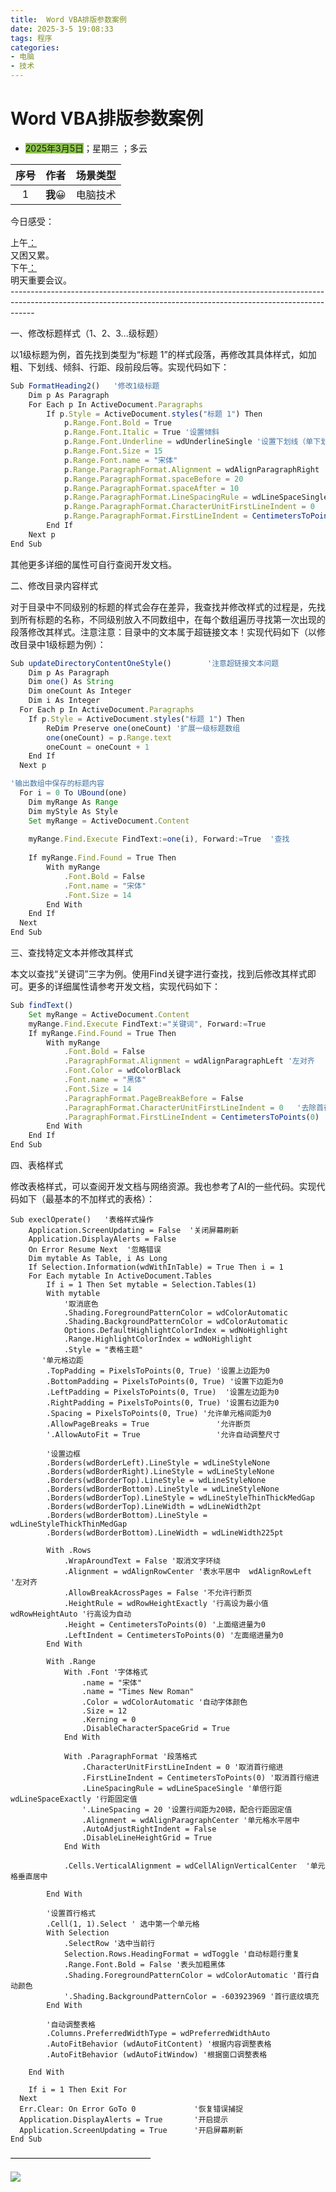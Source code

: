 ```yaml
---
title:  Word VBA排版参数案例
date: 2025-3-5 19:08:33
tags: 程序
categories: 
- 电脑
- 技术
---
```


# Word VBA排版参数案例 



- <font style="background-color:#8bc34a">2025年3月5日</font>；<font title="yellow">星期三</font> ；<font title="blue">多云</font>

| 序号 |  作者   | 场景类型 |
| :--: | :-----: | :------: |
|  1   | **我**😀 | 电脑技术 |

<span alt="shake">今日感受：</span>

<div alt="timeline">
    <div alt="timenode">
        <div alt="meta"><span alt="btn">上午</span><a href="#">：</a></div>
        <div alt="body">
            又困又累。
        </div>
    </div>
    <div alt="timenode">
        <div alt="meta"><span alt="btn">下午</span><a href="#">：</a></div>
        <div alt="body">
            明天重要会议。
        </div>
    </div>
</div>
------------------------------------------------------------------------------------------------------------------------------------------------------------------

一、修改标题样式（1、2、3...级标题）

  以1级标题为例，首先找到类型为“标题 1”的样式段落，再修改其具体样式，如加粗、下划线、倾斜、行距、段前段后等。实现代码如下：

```js
Sub FormatHeading2()   '修改1级标题
    Dim p As Paragraph
    For Each p In ActiveDocument.Paragraphs
        If p.Style = ActiveDocument.styles("标题 1") Then
            p.Range.Font.Bold = True
            p.Range.Font.Italic = True '设置倾斜
            p.Range.Font.Underline = wdUnderlineSingle '设置下划线（单下划线）            
            p.Range.Font.Size = 15
            p.Range.Font.name = "宋体"
            p.Range.ParagraphFormat.Alignment = wdAlignParagraphRight
            p.Range.ParagraphFormat.spaceBefore = 20
            p.Range.ParagraphFormat.spaceAfter = 10
            p.Range.ParagraphFormat.LineSpacingRule = wdLineSpaceSingle   '单倍行距
            p.Range.ParagraphFormat.CharacterUnitFirstLineIndent = 0
            p.Range.ParagraphFormat.FirstLineIndent = CentimetersToPoints(0)
        End If
    Next p
End Sub
```


其他更多详细的属性可自行查阅开发文档。

二、修改目录内容样式

​    对于目录中不同级别的标题的样式会存在差异，我查找并修改样式的过程是，先找到所有标题的名称，不同级别放入不同数组中，在每个数组遍历寻找第一次出现的段落修改其样式。注意注意：目录中的文本属于超链接文本！实现代码如下（以修改目录中1级标题为例）：

```js
Sub updateDirectoryContentOneStyle()        '注意超链接文本问题
    Dim p As Paragraph
    Dim one() As String
    Dim oneCount As Integer
    Dim i As Integer
  For Each p In ActiveDocument.Paragraphs
    If p.Style = ActiveDocument.styles("标题 1") Then
        ReDim Preserve one(oneCount) '扩展一级标题数组
        one(oneCount) = p.Range.text
        oneCount = oneCount + 1
    End If
  Next p

'输出数组中保存的标题内容
  For i = 0 To UBound(one)
    Dim myRange As Range
    Dim myStyle As Style
    Set myRange = ActiveDocument.Content
    
    myRange.Find.Execute FindText:=one(i), Forward:=True  '查找
    
    If myRange.Find.Found = True Then
        With myRange
            .Font.Bold = False
            .Font.name = "宋体"
            .Font.Size = 14
        End With
    End If
  Next
End Sub
```

三、查找特定文本并修改其样式

 本文以查找“关键词”三字为例。使用Find关键字进行查找，找到后修改其样式即可。更多的详细属性请参考开发文档，实现代码如下：

```js
Sub findText()
    Set myRange = ActiveDocument.Content
    myRange.Find.Execute FindText:="关键词", Forward:=True
    If myRange.Find.Found = True Then
        With myRange
            .Font.Bold = False
            .ParagraphFormat.Alignment = wdAlignParagraphLeft '左对齐
            .Font.Color = wdColorBlack
            .Font.name = "黑体"
            .Font.Size = 14
            .ParagraphFormat.PageBreakBefore = False
            .ParagraphFormat.CharacterUnitFirstLineIndent = 0   '去除首行缩进
            .ParagraphFormat.FirstLineIndent = CentimetersToPoints(0)
        End With
    End If
End Sub
```

四、表格样式

​    修改表格样式，可以查阅开发文档与网络资源。我也参考了AI的一些代码。实现代码如下（最基本的不加样式的表格）：

```
Sub execlOperate()   '表格样式操作
    Application.ScreenUpdating = False  '关闭屏幕刷新
    Application.DisplayAlerts = False
    On Error Resume Next  '忽略错误
    Dim mytable As Table, i As Long
    If Selection.Information(wdWithInTable) = True Then i = 1
    For Each mytable In ActiveDocument.Tables
        If i = 1 Then Set mytable = Selection.Tables(1)
        With mytable
            '取消底色
            .Shading.ForegroundPatternColor = wdColorAutomatic
            .Shading.BackgroundPatternColor = wdColorAutomatic
            Options.DefaultHighlightColorIndex = wdNoHighlight
            .Range.HighlightColorIndex = wdNoHighlight
            .Style = "表格主题"
       '单元格边距
        .TopPadding = PixelsToPoints(0, True) '设置上边距为0
        .BottomPadding = PixelsToPoints(0, True) '设置下边距为0
        .LeftPadding = PixelsToPoints(0, True)  '设置左边距为0
        .RightPadding = PixelsToPoints(0, True) '设置右边距为0
        .Spacing = PixelsToPoints(0, True) '允许单元格间距为0
        .AllowPageBreaks = True               '允许断页
        '.AllowAutoFit = True                 '允许自动调整尺寸
        
        '设置边框
        .Borders(wdBorderLeft).LineStyle = wdLineStyleNone
        .Borders(wdBorderRight).LineStyle = wdLineStyleNone
        .Borders(wdBorderTop).LineStyle = wdLineStyleNone
        .Borders(wdBorderBottom).LineStyle = wdLineStyleNone
        .Borders(wdBorderTop).LineStyle = wdLineStyleThinThickMedGap
        .Borders(wdBorderTop).LineWidth = wdLineWidth2pt
        .Borders(wdBorderBottom).LineStyle = wdLineStyleThickThinMedGap
        .Borders(wdBorderBottom).LineWidth = wdLineWidth225pt
        
        With .Rows
            .WrapAroundText = False '取消文字环绕
            .Alignment = wdAlignRowCenter '表水平居中  wdAlignRowLeft '左对齐
            .AllowBreakAcrossPages = False '不允许行断页
            .HeightRule = wdRowHeightExactly '行高设为最小值   wdRowHeightAuto '行高设为自动
            .Height = CentimetersToPoints(0) '上面缩进量为0
            .LeftIndent = CentimetersToPoints(0) '左面缩进量为0
        End With
        
        With .Range
            With .Font '字体格式
                .name = "宋体"
                .name = "Times New Roman"
                .Color = wdColorAutomatic '自动字体颜色
                .Size = 12
                .Kerning = 0
                .DisableCharacterSpaceGrid = True
            End With
            
            With .ParagraphFormat '段落格式
                .CharacterUnitFirstLineIndent = 0 '取消首行缩进
                .FirstLineIndent = CentimetersToPoints(0) '取消首行缩进
                .LineSpacingRule = wdLineSpaceSingle '单倍行距  wdLineSpaceExactly '行距固定值
                '.LineSpacing = 20 '设置行间距为20磅，配合行距固定值
                .Alignment = wdAlignParagraphCenter '单元格水平居中
                .AutoAdjustRightIndent = False
                .DisableLineHeightGrid = True
            End With
            
            .Cells.VerticalAlignment = wdCellAlignVerticalCenter  '单元格垂直居中
            
        End With
        
        '设置首行格式
        .Cell(1, 1).Select ' 选中第一个单元格
        With Selection
            .SelectRow '选中当前行
            Selection.Rows.HeadingFormat = wdToggle '自动标题行重复
            .Range.Font.Bold = False '表头加粗黑体
            .Shading.ForegroundPatternColor = wdColorAutomatic '首行自动颜色
            '.Shading.BackgroundPatternColor = -603923969 '首行底纹填充
        End With
        
        '自动调整表格
        .Columns.PreferredWidthType = wdPreferredWidthAuto
        .AutoFitBehavior (wdAutoFitContent) '根据内容调整表格
        .AutoFitBehavior (wdAutoFitWindow) '根据窗口调整表格
        
    End With
    
    If i = 1 Then Exit For
  Next
  Err.Clear: On Error GoTo 0             '恢复错误捕捉
  Application.DisplayAlerts = True       '开启提示
  Application.ScreenUpdating = True      '开启屏幕刷新
End Sub
```

————————————————

![](../pic/grass.jpg)
